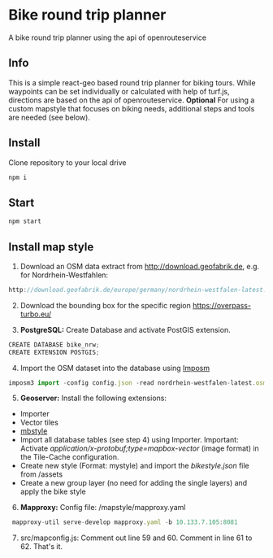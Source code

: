 # Bike round trip planner
A bike round trip planner using the api of openrouteservice

## Info
This is a simple react-geo based round trip planner for biking tours.
While waypoints can be set individually or calculated with help of turf.js, directions are based on the api of openrouteservice.
**Optional** For using a custom mapstyle that focuses on biking needs, additional steps and tools are needed (see below).

## Install
Clone repository to your local drive
```javascript static
npm i
```

## Start
```javascript static
npm start
 ```

## Install map style
1. Download an OSM data extract from http://download.geofabrik.de, e.g. for Nordrhein-Westfahlen:
```javascript static
http://download.geofabrik.de/europe/germany/nordrhein-westfalen-latest.osm.pbf
```
2. Download the bounding box for the specific region
https://overpass-turbo.eu/

3. **PostgreSQL:** Create Database and activate PostGIS extension.
```javascript static
CREATE DATABASE bike_nrw;
CREATE EXTENSION POSTGIS;
```
4. Import the OSM dataset into the database using [Imposm](https://github.com/omniscale/imposm3)
```javascript static
imposm3 import -config config.json -read nordrhein-westfalen-latest.osm.pbf -write -limitto nrw.geojson
```
5. **Geoserver:** Install the following extensions:
  - Importer
  - Vector tiles
  - [mbstyle](http://ares.opengeo.org/geoserver/master/community-latest/)
  - Import all database tables (see step 4) using Importer. Important: Activate *application/x-protobuf;type=mapbox-vector* (image format) in the Tile-Cache configuration.
  - Create new style (Format: mystyle) and import the *bikestyle.json* file from /assets
  - Create a new group layer (no need for adding the single layers) and apply the bike style
 6. **Mapproxy:** Config file: /mapstyle/mapproxy.yaml
```javascript static
 mapproxy-util serve-develop mapproxy.yaml -b 10.133.7.105:8081
 ```
 7. src/mapconfig.js: Comment out line 59 and 60. Comment in line 61 to 62. That's it.
